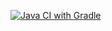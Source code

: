 [![Java CI with Gradle](https://github.com/Liebenfels-18/PageObjects/actions/workflows/gradle.yml/badge.svg)](https://github.com/Liebenfels-18/PageObjects/actions/workflows/gradle.yml)